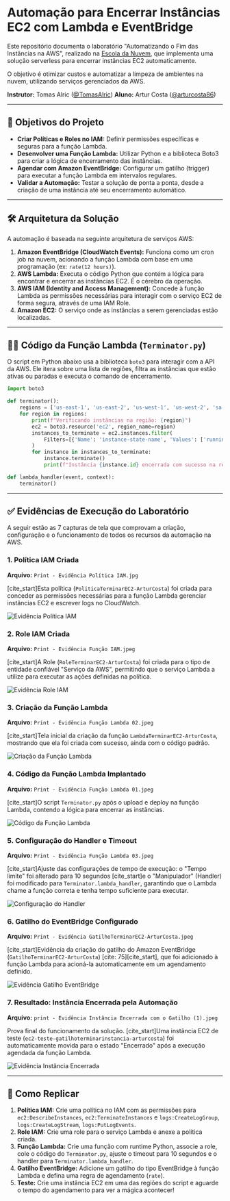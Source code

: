 # Automação para Encerrar Instâncias EC2 com Lambda e EventBridge

Este repositório documenta o laboratório "Automatizando o Fim das Instâncias na AWS", realizado na [Escola da Nuvem](https://www.escoladanuvem.org/), que implementa uma solução serverless para encerrar instâncias EC2 automaticamente.

O objetivo é otimizar custos e automatizar a limpeza de ambientes na nuvem, utilizando serviços gerenciados da AWS.

**Instrutor:** Tomas Alric ([@TomasAlric](https://github.com/TomasAlric/TomasAlric))
**Aluno:** Artur Costa ([@arturcosta86](https://github.com/arturcosta86))

---

## 🎯 Objetivos do Projeto

* **Criar Políticas e Roles no IAM:** Definir permissões específicas e seguras para a função Lambda.
* **Desenvolver uma Função Lambda:** Utilizar Python e a biblioteca Boto3 para criar a lógica de encerramento das instâncias.
* **Agendar com Amazon EventBridge:** Configurar um gatilho (trigger) para executar a função Lambda em intervalos regulares.
* **Validar a Automação:** Testar a solução de ponta a ponta, desde a criação de uma instância até seu encerramento automático.

---

## 🛠️ Arquitetura da Solução

A automação é baseada na seguinte arquitetura de serviços AWS:

1.  **Amazon EventBridge (CloudWatch Events):** Funciona como um cron job na nuvem, acionando a função Lambda com base em uma programação (ex: `rate(12 hours)`).
2.  **AWS Lambda:** Executa o código Python que contém a lógica para encontrar e encerrar as instâncias EC2. É o cérebro da operação.
3.  **AWS IAM (Identity and Access Management):** Concede à função Lambda as permissões necessárias para interagir com o serviço EC2 de forma segura, através de uma IAM Role.
4.  **Amazon EC2:** O serviço onde as instâncias a serem gerenciadas estão localizadas.

---

## 👨‍💻 Código da Função Lambda (`Terminator.py`)

O script em Python abaixo usa a biblioteca `boto3` para interagir com a API da AWS. Ele itera sobre uma lista de regiões, filtra as instâncias que estão ativas ou paradas e executa o comando de encerramento.

```python
import boto3

def terminator():
    regions = ['us-east-1', 'us-east-2', 'us-west-1', 'us-west-2', 'sa-east-1']
    for region in regions:
        print(f"Verificando instâncias na região: {region}")
        ec2 = boto3.resource('ec2', region_name=region)
        instances_to_terminate = ec2.instances.filter(
            Filters=[{'Name': 'instance-state-name', 'Values': ['running', 'stopped']}]
        )
        for instance in instances_to_terminate:
            instance.terminate()
            print(f"Instância {instance.id} encerrada com sucesso na região {region}.")

def lambda_handler(event, context):
    terminator()
```

---

## ✅ Evidências de Execução do Laboratório

A seguir estão as 7 capturas de tela que comprovam a criação, configuração e o funcionamento de todos os recursos da automação na AWS.

### 1. Política IAM Criada
**Arquivo:** `Print - Evidência Política IAM.jpg`

[cite_start]Esta política (`PoliticaTerminarEC2-ArturCosta`) foi criada para conceder as permissões necessárias para a função Lambda gerenciar instâncias EC2 e escrever logs no CloudWatch.

![Evidência Política IAM](https://github.com/arturcosta86/aws-lambda-ec2-terminator/blob/main/Print%20-%20Evid%C3%AAncia%20Pol%C3%ADtica%20IAM.jpeg)

### 2. Role IAM Criada
**Arquivo:** `Print - Evidência Função IAM.jpeg`

[cite_start]A Role (`RoleTerminarEC2-ArturCosta`) foi criada para o tipo de entidade confiável "Serviço da AWS", permitindo que o serviço Lambda a utilize para executar as ações definidas na política.

![Evidência Role IAM](https://github.com/arturcosta86/aws-lambda-ec2-terminator/blob/main/Print%20-%20Evid%C3%AAncia%20Fun%C3%A7%C3%A3o%20IAM.jpeg)

### 3. Criação da Função Lambda
**Arquivo:** `Print - Evidência Função Lambda 02.jpeg`

[cite_start]Tela inicial da criação da função `LambdaTerminarEC2-ArturCosta`, mostrando que ela foi criada com sucesso, ainda com o código padrão.

![Criação da Função Lambda](https://github.com/arturcosta86/aws-lambda-ec2-terminator/blob/main/Print%20-%20Evid%C3%AAncia%20Fun%C3%A7%C3%A3o%20Lambda%2002.jpeg)

### 4. Código da Função Lambda Implantado
**Arquivo:** `Print - Evidência Função Lambda 01.jpeg`

[cite_start]O script `Terminator.py` após o upload e deploy na função Lambda, contendo a lógica para encerrar as instâncias.

![Código da Função Lambda](https://github.com/arturcosta86/aws-lambda-ec2-terminator/blob/main/Print%20-%20Evid%C3%AAncia%20Fun%C3%A7%C3%A3o%20Lambda%2001.jpeg)

### 5. Configuração do Handler e Timeout
**Arquivo:** `Print - Evidência Função Lambda 03.jpeg`

[cite_start]Ajuste das configurações de tempo de execução: o "Tempo limite" foi alterado para 10 segundos  [cite_start]e o "Manipulador" (Handler) foi modificado para `Terminator.lambda_handler`, garantindo que o Lambda chame a função correta e tenha tempo suficiente para executar.

![Configuração do Handler](https://github.com/arturcosta86/aws-lambda-ec2-terminator/blob/main/Print%20-%20Evid%C3%AAncia%20Fun%C3%A7%C3%A3o%20Lambda%2003.jpeg)

### 6. Gatilho do EventBridge Configurado
**Arquivo:** `Print - Evidência GatilhoTerminarEC2-ArturCosta.jpeg`

[cite_start]Evidência da criação do gatilho do Amazon EventBridge (`GatilhoTerminarEC2-ArturCosta`) [cite: 75][cite_start], que foi adicionado à função Lambda para acioná-la automaticamente em um agendamento definido.

![Evidência Gatilho EventBridge](https://github.com/arturcosta86/aws-lambda-ec2-terminator/blob/main/Print%20-%20Evid%C3%AAncia%20GatilhoTerminarEC2.jpeg)

### 7. Resultado: Instância Encerrada pela Automação
**Arquivo:** `print - Evidência Instância Encerrada com o Gatilho (1).jpeg`

Prova final do funcionamento da solução. [cite_start]Uma instância EC2 de teste (`ec2-teste-gatilhoterminarinstancia-arturcosta`) foi automaticamente movida para o estado "Encerrado" após a execução agendada da função Lambda.

![Evidência Instância Encerrada](https://github.com/arturcosta86/aws-lambda-ec2-terminator/blob/main/Print%20-%20Evid%C3%AAncia%20Inst%C3%A2ncia%20Encerrada%20com%20o%20Gatilho.jpeg)

---

## 🚀 Como Replicar

1.  **Política IAM:** Crie uma política no IAM com as permissões para `ec2:DescribeInstances`, `ec2:TerminateInstances` e `logs:CreateLogGroup`, `logs:CreateLogStream`, `logs:PutLogEvents`.
2.  **Role IAM:** Crie uma role para o serviço Lambda e anexe a política criada.
3.  **Função Lambda:** Crie uma função com runtime Python, associe a role, cole o código do `Terminator.py`, ajuste o timeout para 10 segundos e o handler para `Terminator.lambda_handler`.
4.  **Gatilho EventBridge:** Adicione um gatilho do tipo EventBridge à função Lambda e defina uma regra de agendamento (`rate`).
5.  **Teste:** Crie uma instância EC2 em uma das regiões do script e aguarde o tempo do agendamento para ver a mágica acontecer!
